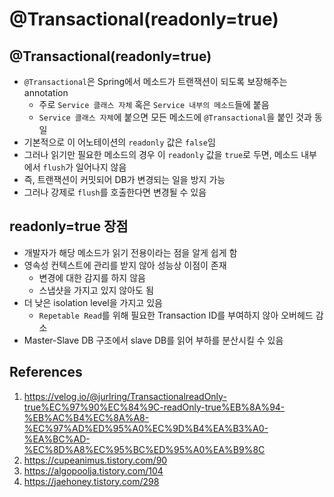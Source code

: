 # @Transactional(readonly=true)

## @Transactional(readonly=true)

- `@Transactional`은 Spring에서 메소드가 트랜잭션이 되도록 보장해주는 annotation
  - 주로 `Service 클래스 자체` 혹은 `Service 내부의 메소드`들에 붙음
  - `Service 클래스 자체`에 붙으면 모든 메소드에 `@Transactional`을 붙인 것과 동일
- 기본적으로 이 어노테이션의 `readonly` 값은 `false`임
- 그러나 읽기만 필요한 메소드의 경우 이 `readonly` 값을 `true`로 두면, 메소드 내부에서 `flush`가 일어나지 않음
- 즉, 트랜잭션이 커밋되어 DB가 변경되는 일을 방지 가능
- 그러나 강제로 `flush`를 호출한다면 변경될 수 있음

## readonly=true 장점

- 개발자가 해당 메소드가 읽기 전용이라는 점을 알게 쉽게 함
- 영속성 컨텍스트에 관리를 받지 않아 성능상 이점이 존재
  - 변경에 대한 감지를 하지 않음
  - 스냅샷을 가지고 있지 않아도 됨
- 더 낮은 isolation level을 가지고 있음
  - `Repetable Read`를 위해 필요한 Transaction ID를 부여하지 않아 오버헤드 감소
- Master-Slave DB 구조에서 slave DB를 읽어 부하를 분산시킬 수 있음

## References

1. https://velog.io/@jurlring/TransactionalreadOnly-true%EC%97%90%EC%84%9C-readOnly-true%EB%8A%94-%EB%AC%B4%EC%8A%A8-%EC%97%AD%ED%95%A0%EC%9D%B4%EA%B3%A0-%EA%BC%AD-%EC%8D%A8%EC%95%BC%ED%95%A0%EA%B9%8C
2. https://cupeanimus.tistory.com/90
3. https://algopoolja.tistory.com/104
4. https://jaehoney.tistory.com/298
